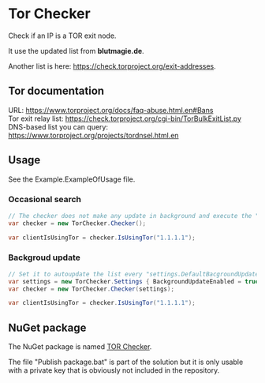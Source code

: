 # Tor Checker

Check if an IP is a TOR exit node.

It use the updated list from **blutmagie.de**.

Another list is here: https://check.torproject.org/exit-addresses.  

## Tor documentation

URL: https://www.torproject.org/docs/faq-abuse.html.en#Bans  
Tor exit relay list: https://check.torproject.org/cgi-bin/TorBulkExitList.py  
DNS-based list you can query: https://www.torproject.org/projects/tordnsel.html.en  


## Usage

See the Example.ExampleOfUsage file.

### Occasional search
```C#
// The checker does not make any update in background and execute the "check" on demand
var checker = new TorChecker.Checker();

var clientIsUsingTor = checker.IsUsingTor("1.1.1.1");
```


### Backgroud update 
```C#
// Set it to autoupdate the list every "settings.DefaultBacgroundUpdateIntervalMilliseconds" minutes
var settings = new TorChecker.Settings { BackgroundUpdateEnabled = true };
var checker = new TorChecker.Checker(settings);

var clientIsUsingTor = checker.IsUsingTor("1.1.1.1");
```



## NuGet package

The NuGet package is named [TOR Checker](https://www.nuget.org/packages/TORChecker/).

The file "Publish package.bat" is part of the solution but it is only usable with a private key that is obviously not included in the repository.